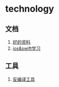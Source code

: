 # technology
## 文档
1. [好的资料](https://github.com/xiaozhilaoliu/technology/blob/master/document/好的资料.md)
2. [ios&swift学习](https://github.com/xiaozhilaoliu/technology/blob/master/document/ios%26%20swift%20学习笔记.md)

## 工具

1. [反编译工具](https://github.com/xiaozhilaoliu/technology/tree/master/tools/apktool-install-macosx-r05-ibot)
